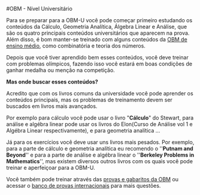 #OBM - Nível Universitário

Para se preparar para a OBM-U você pode começar primeiro estudando os conteúdos da Cálculo, Geometria Analítica, Álgebra Linear e Análise, que são os quatro principais conteúdos universitários que aparecem na prova. Além disso, é bom manter-se treinado com alguns conteúdos da [OBM de ensino médio](http://www.qilabs.org/guias/olimpiadas-matematica/estudo/nivel3), como combinatória e teoria dos números. 

Depois que você tiver aprendido bem esses conteúdos, você deve treinar com problemas olímpicos, fazendo isso você estará em boas condições de ganhar medalha ou menção na competição.

**Mas onde buscar esses conteúdos?**

Acredito que com os livros comuns da universidade você pode aprender os conteúdos principais, mas os problemas de treinamento devem ser buscados em livros mais avançados. 

Por exemplo para cálculo você pode usar o livro "**Cálculo**" do Stewart, para análise e algébra linear pode usar os livros do Elon(Curso de Análise vol 1 e Algébra Linear respectivamente), e para geometria analítica ...

Já para os exercícios você deve usar uns livros mais pesados. Por exemplo, para a parte de cálculo e geometria analítica eu recomendo o ''**Putnam and Beyond**'' e para a parte de análise e algébra linear o ''**Berkeley Problems in Mathematics**'', mas existem diversos outros livros com os quais você pode treinar e aperfeiçoar para a OBM-U.

Você também pode treinar através das [provas e gabaritos da OBM](http://www.obm.org.br/opencms/provas_gabaritos/) ou acessar o [banco de provas internacionais](http://www.obm.org.br/opencms/como_se_preparar/provas/) para mais questões.
